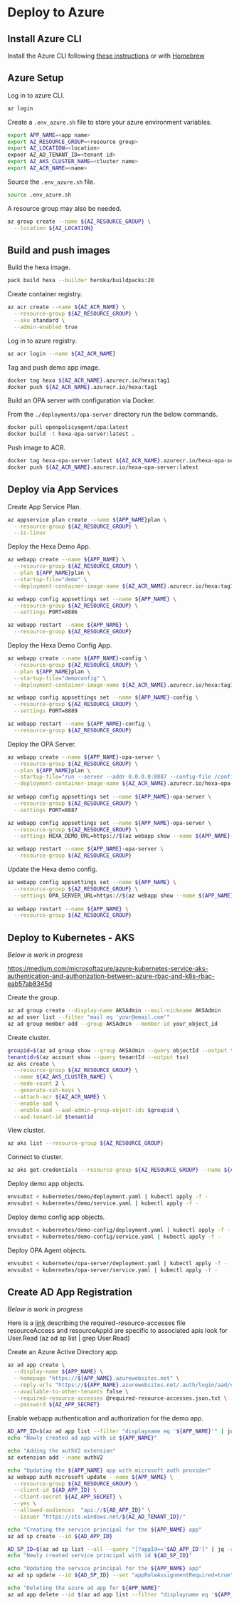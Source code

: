 # Deploy to Azure

## Install Azure CLI

Install the Azure CLI following [these instructions](https://docs.microsoft.com/en-us/cli/azure/install-azure-cli) or with 
[Homebrew](https://docs.microsoft.com/en-us/cli/azure/install-azure-cli-macos)

## Azure Setup

Log in to azure CLI.

```bash
az login
```

Create a `.env_azure.sh` file to store your azure environment variables.

```bash
export APP_NAME=<app name>
export AZ_RESOURCE_GROUP=<resource group>
export AZ_LOCATION=<location>
expoer AZ_AD_TENANT_ID=<tenant id>
export AZ_AKS_CLUSTER_NAME=<cluster name>
export AZ_ACR_NAME=<name>
```

Source the `.env_azure.sh` file.

```bash
source .env_azure.sh
```

A resource group may also be needed.

```bash
az group create --name ${AZ_RESOURCE_GROUP} \
  --location ${AZ_LOCATION} 
```

## Build and push images

Build the hexa image.

```bash
pack build hexa --builder heroku/buildpacks:20
```

Create container registry.

```bash
az acr create --name ${AZ_ACR_NAME} \
  --resource-group ${AZ_RESOURCE_GROUP} \
  --sku standard \
  --admin-enabled true
```

Log in to azure registry.

```bash
az acr login --name ${AZ_ACR_NAME}
```

Tag and push demo app image.

```bash
docker tag hexa ${AZ_ACR_NAME}.azurecr.io/hexa:tag1
docker push ${AZ_ACR_NAME}.azurecr.io/hexa:tag1
```

Build an OPA server with configuration via Docker.

From the `./deployments/opa-server` directory run the below commands.

```bash
docker pull openpolicyagent/opa:latest
docker build -t hexa-opa-server:latest .
```

Push image to ACR.

```bash
docker tag hexa-opa-server:latest ${AZ_ACR_NAME}.azurecr.io/hexa-opa-server:latest
docker push ${AZ_ACR_NAME}.azurecr.io/hexa-opa-server:latest
```

## Deploy via App Services

Create App Service Plan.

```bash
az appservice plan create --name ${APP_NAME}plan \
  --resource-group ${AZ_RESOURCE_GROUP} \
  --is-linux
```

Deploy the Hexa Demo App.

```bash
az webapp create --name ${APP_NAME} \
  --resource-group ${AZ_RESOURCE_GROUP} \
  --plan ${APP_NAME}plan \
  --startup-file="demo" \
  --deployment-container-image-name ${AZ_ACR_NAME}.azurecr.io/hexa:tag1

az webapp config appsettings set --name ${APP_NAME} \
  --resource-group ${AZ_RESOURCE_GROUP} \
  --settings PORT=8886

az webapp restart --name ${APP_NAME} \
  --resource-group ${AZ_RESOURCE_GROUP}
```

Deploy the Hexa Demo Config App.

```bash
az webapp create --name ${APP_NAME}-config \
  --resource-group ${AZ_RESOURCE_GROUP} \
  --plan ${APP_NAME}plan \
  --startup-file="democonfig" \
  --deployment-container-image-name ${AZ_ACR_NAME}.azurecr.io/hexa:tag1

az webapp config appsettings set --name ${APP_NAME}-config \
  --resource-group ${AZ_RESOURCE_GROUP} \
  --settings PORT=8889

az webapp restart --name ${APP_NAME}-config \
  --resource-group ${AZ_RESOURCE_GROUP}
```

Deploy the OPA Server.

```bash
az webapp create --name ${APP_NAME}-opa-server \
  --resource-group ${AZ_RESOURCE_GROUP} \
  --plan ${APP_NAME}plan \
  --startup-file="run --server --addr 0.0.0.0:8887 --config-file /config.yaml" \
  --deployment-container-image-name ${AZ_ACR_NAME}.azurecr.io/hexa-opa-server:latest
    
az webapp config appsettings set --name ${APP_NAME}-opa-server \
  --resource-group ${AZ_RESOURCE_GROUP} \
  --settings PORT=8887

az webapp config appsettings set --name ${APP_NAME}-opa-server \
  --resource-group ${AZ_RESOURCE_GROUP} \
  --settings HEXA_DEMO_URL=https://$(az webapp show --name ${APP_NAME}-config --resource-group ${AZ_RESOURCE_GROUP} | jq -r '.defaultHostName')

az webapp restart --name ${APP_NAME}-opa-server \
  --resource-group ${AZ_RESOURCE_GROUP}
```

Update the Hexa demo config.

```bash
az webapp config appsettings set --name ${APP_NAME} \
  --resource-group ${AZ_RESOURCE_GROUP} \
  --settings OPA_SERVER_URL=https://$(az webapp show --name ${APP_NAME}-opa-server --resource-group ${AZ_RESOURCE_GROUP} | jq -r '.defaultHostName')/v1/data/authz/allow
  
az webapp restart --name ${APP_NAME} \
  --resource-group ${AZ_RESOURCE_GROUP}  
```

## Deploy to Kubernetes - AKS

_Below is work in progress_

https://medium.com/microsoftazure/azure-kubernetes-service-aks-authentication-and-authorization-between-azure-rbac-and-k8s-rbac-eab57ab8345d

Create the group.

```bash
az ad group create --display-name AKSAdmin --mail-nickname AKSAdmin
az ad user list --filter "mail eq 'your@email.com'"
az ad group member add --group AKSAdmin --member-id your_object_id
```

Create cluster.

```bash
groupid=$(az ad group show --group AKSAdmin --query objectId --output tsv)
tenantid=$(az account show --query tenantId --output tsv)
az aks create \
  --resource-group ${AZ_RESOURCE_GROUP} \
  --name ${AZ_AKS_CLUSTER_NAME} \
  --node-count 2 \
  --generate-ssh-keys \
  --attach-acr ${AZ_ACR_NAME} \
  --enable-aad \
  --enable-aad --aad-admin-group-object-ids $groupid \
  --aad-tenant-id $tenantid
```

View cluster.

```bash
az aks list --resource-group ${AZ_RESOURCE_GROUP}
```

Connect to cluster.

```bash
az aks get-credentials --resource-group ${AZ_RESOURCE_GROUP} --name ${AZ_AKS_CLUSTER_NAME}
```

Deploy demo app objects.

```bash
envsubst < kubernetes/demo/deployment.yaml | kubectl apply -f -
envsubst < kubernetes/demo/service.yaml | kubectl apply -f -
```

Deploy demo config app objects.

```bash
envsubst < kubernetes/demo-config/deployment.yaml | kubectl apply -f -
envsubst < kubernetes/demo-config/service.yaml | kubectl apply -f -
```

Deploy OPA Agent objects.

```bash
envsubst < kubernetes/opa-server/deployment.yaml | kubectl apply -f -
envsubst < kubernetes/opa-server/service.yaml | kubectl apply -f -
```

## Create AD App Registration

_Below is work in progress_

Here is a [link](https://www.shawntabrizi.com/aad/common-microsoft-resources-azure-active-directory)
describing the required-resource-accesses file resourceAccess and resourceAppId are specific to associated apis
look for User.Read (az ad sp list | grep User.Read)

Create an Azure Active Directory app.

```bash
az ad app create \
  --display-name ${APP_NAME} \
  --homepage "https://${APP_NAME}.azurewebsites.net" \
  --reply-urls "https://${APP_NAME}.azurewebsites.net/.auth/login/aad/callback" \
  --available-to-other-tenants false \
  --required-resource-accesses @required-resource-accesses.json.txt \
  --password ${AZ_APP_SECRET}
```

Enable webapp authentication and authorization for the demo app.

```bash
AD_APP_ID=$(az ad app list --filter "displayname eq '${APP_NAME}'" | jq -r '.[].appId')
echo "Newly created ad app with id ${APP_NAME}"

echo "Adding the authV2 extension"
az extension add --name authV2

echo "Updating the ${APP_NAME} app with microsoft auth provider"
az webapp auth microsoft update --name ${APP_NAME} \
  --resource-group ${AZ_RESOURCE_GROUP} \
  --client-id ${AD_APP_ID} \
  --client-secret ${AZ_APP_SECRET} \
  --yes \
  --allowed-audiences  "api://${AD_APP_ID}" \
  --issuer "https://sts.windows.net/${AZ_AD_TENANT_ID}/"

echo "Creating the service principal for the ${APP_NAME} app"
az ad sp create --id ${AD_APP_ID}

AD_SP_ID=$(az ad sp list --all --query "[?appId=='$AD_APP_ID']" | jq -r '.[].objectId')
echo "Newly created service principal with id ${AD_SP_ID}"

echo "Updating the service principal for the ${APP_NAME} app"
az ad sp update --id ${AD_SP_ID} --set "appRoleAssignmentRequired=true" --add tags WindowsAzureActiveDirectoryIntegratedApp

echo "Deleting the azure ad app for ${APP_NAME}"
az ad app delete --id $(az ad app list --filter "displayname eq '${APP_NAME}'" | jq -r '.[].appId')
```
